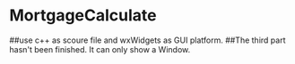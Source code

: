 # MortgageCalculate
##use c++ as scoure file and wxWidgets as GUI platform.
##The third part hasn't been finished. It can only show a Window.
